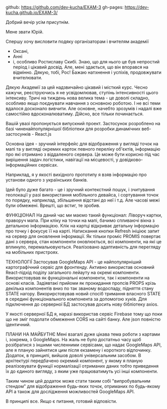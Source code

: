 github: https://github.com/dev-kucha/EXAM-3
gh-pages: https://dev-kucha.github.io/EXAM-3/

Добрий вечір усім присутнім.

Мене звати Юрій.

Спершу хочу висловити подяку організаторам і вчителям академії
- Оксані,
- Анні
- і, особливо Ростиславу Скибі. Знаю, що для нього це був непростий період і цікавий досвід. Але, мені здається, що він впорався на відмінно.
Дякую, тобі, Рос!
Бажаю натхнення і успіхів, продовжувати вчителювати.

Дякую Академії за цей надзвичайно цікавий і місткий курс.
Чесно кажучи, реєструючись я не усвідомлював, ступінь інтенсивності цього інтенсиву. Тричі на тиждень нова велика тема - це доволі складно, особливо якщо поєднувати навчання з основною роботою. І не всі теми вдалося досконало вивчити. Але основне, начебто зрозумів і надалі вже самостійно вдосконалюватиму. Дійсно, все тільки починається.

Вашій увазі пропонується випускний проект.
Застосунок розроблено на базі чиненайпопулярнішої бібліотеки для розробки динамічних веб-застосунків - React.js


Основна ідея - зручний інтерфейс для відображення у вигляді точок на мапі та у вигляді окремих карток певного переліку об'єктів, інформацію про які отримано з віддаленого сервера.
Це може бути корисно під час вирішення задач логістики, навігації на місцевості, у довідково-інформаційних сервісах.

Наприклад, я у якості вихідного прототипу я взяв інформацію про установи одного з українських банків.

Ідей було дуже багато - це і зручний контекстний пошук, і зчитування геолокації у разі використання мобільного девайса, і сортування точок по порядку, наприклад, збільшення відстані до неї і т.д.
Але часові межі були обмежені. Врешті, що встиг, те зробив.

ФУНКЦІОНАЛ
На даний час ми маємо такий функціонал:
Ліворуч картки, праворуч мапа.
При кліку на точки на мапі, бачимо спливаючі вікна з детальною інформацією.
Клік на картці відкриває детальну інформацію про точку і фокусує її на карті.
Натискання кнопки Refresh ініціює запит на сервер для оновлення інформації. Як тільки проміс PROMIS повертає дані з сервера, стан компоненти оновлюється, всі компоненти, на які це вплинуло, перемальювуються.
Реалізовано адаптивність для перегляду на мобільних пристроях.

ТЕХНОЛОГІЇ
Застосував GoogleMaps API - це найпопулярніший картографічний сервіс для фронтенду.
Активно використав основний React-підхід поділу загального лейауту на окремі компоненти. Використовував як функціональні компоненти, так і компоненти на основі класів.
Задіявтакі прийоми як прокидання пропсів PROPS крізь декілька компонентів вниз по так званому водоспаду, підняття стану STATE нагору.
Викорирстовував новий спосіб тримання власного STATE в середині функціонального компонента за допомогою хуків.
Для підключення до серверної БД застосував досить нову бібліотеку axios.

У якості серверної БД я, наразі використав сервіс Firebase тому що поки що не зміг подолати обмеження CORS на сайті банку. Але json повністю ідентичний.

ПЛАНИ НА МАЙБУТНЄ
Мені взагалі дуже цікава тема роботи з картами і, зокрема, з GoogleMaps. На жаль не було достатньо часу щоб розібратися з іншими численними сервісами, що надає GoogleMaps API, але я планую зайнятися цим після екзамену і короткого відпочинку.
Додаток, в принципі, вийшов доволі універсальним засобом.
В архітектурі передбачено окремий компонент, у якому я планую реалізовувати функції нормалізації отриманих даних тобто приведення їх до єдиного вигляду, з яким уже працюватимуть усі інші компоненти.

Таким чином цей додаток може стати таким собі "випробувальним стендом" для відображення будь-яких точок, отриманих по будь-якому API а також для дослідження можливостей GoogleMaps API.


В принципі все. Якщо є питання, готовий відповісти.